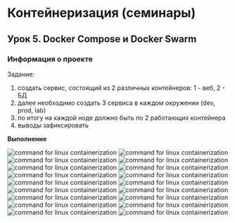 # Контейнеризация (семинары)

## Урок 5. Docker Compose и Docker Swarm


### **Информация о проекте**

Задание:
1) создать сервис, состоящий из 2 различных контейнеров: 1 - веб, 2 - БД
2) далее необходимо создать 3 сервиса в каждом окружении (dev, prod, lab)
3) по итогу на каждой ноде должно быть по 2 работающих контейнера
4) выводы зафиксировать



**Выполнение**

![command for linux containerization](https://raw.githubusercontent.com/Iv4nGB/Containerization-Seminar_5/main/source/Screenshot_1.png)
![command for linux containerization](https://raw.githubusercontent.com/Iv4nGB/Containerization-Seminar_5/main/source/Screenshot_2.png)
![command for linux containerization](https://raw.githubusercontent.com/Iv4nGB/Containerization-Seminar_5/main/source/Screenshot_3.png)
![command for linux containerization](https://raw.githubusercontent.com/Iv4nGB/Containerization-Seminar_5/main/source/Screenshot_4.png)
![command for linux containerization](https://raw.githubusercontent.com/Iv4nGB/Containerization-Seminar_5/main/source/Screenshot_5.png)
![command for linux containerization](https://raw.githubusercontent.com/Iv4nGB/Containerization-Seminar_5/main/source/Screenshot_6.png)
![command for linux containerization](https://raw.githubusercontent.com/Iv4nGB/Containerization-Seminar_5/main/source/Screenshot_7.png)
![command for linux containerization](https://raw.githubusercontent.com/Iv4nGB/Containerization-Seminar_5/main/source/Screenshot_8.png)
![command for linux containerization](https://raw.githubusercontent.com/Iv4nGB/Containerization-Seminar_5/main/source/Screenshot_9.png)
![command for linux containerization](https://raw.githubusercontent.com/Iv4nGB/Containerization-Seminar_5/main/source/Screenshot_10.png)
![command for linux containerization](https://raw.githubusercontent.com/Iv4nGB/Containerization-Seminar_5/main/source/Screenshot_11.png)
![command for linux containerization](https://raw.githubusercontent.com/Iv4nGB/Containerization-Seminar_5/main/source/Screenshot_12.png)
![command for linux containerization](https://raw.githubusercontent.com/Iv4nGB/Containerization-Seminar_5/main/source/Screenshot_13.png)
![command for linux containerization](https://raw.githubusercontent.com/Iv4nGB/Containerization-Seminar_5/main/source/Screenshot_14.png)
![command for linux containerization](https://raw.githubusercontent.com/Iv4nGB/Containerization-Seminar_5/main/source/Screenshot_15.png)
![command for linux containerization](https://raw.githubusercontent.com/Iv4nGB/Containerization-Seminar_5/main/source/Screenshot_16.png)
![command for linux containerization](https://raw.githubusercontent.com/Iv4nGB/Containerization-Seminar_5/main/source/Screenshot_17.png)
![command for linux containerization](https://raw.githubusercontent.com/Iv4nGB/Containerization-Seminar_5/main/source/Screenshot_18.png)
